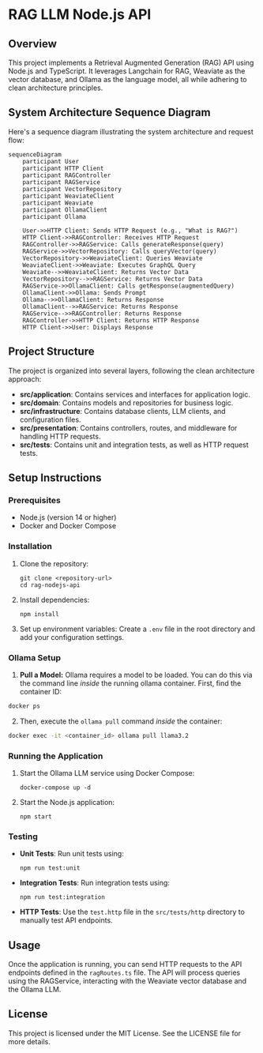 # RAG LLM Node.js API

## Overview
This project implements a Retrieval Augmented Generation (RAG) API using Node.js and TypeScript. It leverages Langchain for RAG, Weaviate as the vector database, and Ollama as the language model, all while adhering to clean architecture principles.

## System Architecture Sequence Diagram

Here's a sequence diagram illustrating the system architecture and request flow:

```mermaid
sequenceDiagram
    participant User
    participant HTTP Client
    participant RAGController
    participant RAGService
    participant VectorRepository
    participant WeaviateClient
    participant Weaviate
    participant OllamaClient
    participant Ollama

    User->>HTTP Client: Sends HTTP Request (e.g., "What is RAG?")
    HTTP Client->>RAGController: Receives HTTP Request
    RAGController->>RAGService: Calls generateResponse(query)
    RAGService->>VectorRepository: Calls queryVector(query)
    VectorRepository->>WeaviateClient: Queries Weaviate
    WeaviateClient->>Weaviate: Executes GraphQL Query
    Weaviate-->>WeaviateClient: Returns Vector Data
    VectorRepository-->>RAGService: Returns Vector Data
    RAGService->>OllamaClient: Calls getResponse(augmentedQuery)
    OllamaClient->>Ollama: Sends Prompt
    Ollama-->>OllamaClient: Returns Response
    OllamaClient-->>RAGService: Returns Response
    RAGService-->>RAGController: Returns Response
    RAGController->>HTTP Client: Returns HTTP Response
    HTTP Client->>User: Displays Response
```

## Project Structure
The project is organized into several layers, following the clean architecture approach:

- **src/application**: Contains services and interfaces for application logic.
- **src/domain**: Contains models and repositories for business logic.
- **src/infrastructure**: Contains database clients, LLM clients, and configuration files.
- **src/presentation**: Contains controllers, routes, and middleware for handling HTTP requests.
- **src/tests**: Contains unit and integration tests, as well as HTTP request tests.

## Setup Instructions

### Prerequisites
- Node.js (version 14 or higher)
- Docker and Docker Compose

### Installation
1. Clone the repository:
   ```
   git clone <repository-url>
   cd rag-nodejs-api
   ```

2. Install dependencies:
   ```
   npm install
   ```

3. Set up environment variables:
   Create a `.env` file in the root directory and add your configuration settings.
### Ollama Setup

1.  **Pull a Model:**  Ollama requires a model to be loaded. You can do this via the command line *inside* the running ollama container. First, find the container ID:

 ```bash
 docker ps
 ```

2.  Then, execute the `ollama pull` command *inside* the container:

 ```bash
 docker exec -it <container_id> ollama pull llama3.2
 ```

### Running the Application
1. Start the Ollama LLM service using Docker Compose:
   ```
   docker-compose up -d
   ```

2. Start the Node.js application:
   ```
   npm start
   ```

### Testing
- **Unit Tests**: Run unit tests using:
  ```
  npm run test:unit
  ```

- **Integration Tests**: Run integration tests using:
  ```
  npm run test:integration
  ```

- **HTTP Tests**: Use the `test.http` file in the `src/tests/http` directory to manually test API endpoints.

## Usage
Once the application is running, you can send HTTP requests to the API endpoints defined in the `ragRoutes.ts` file. The API will process queries using the RAGService, interacting with the Weaviate vector database and the Ollama LLM.

## License
This project is licensed under the MIT License. See the LICENSE file for more details.